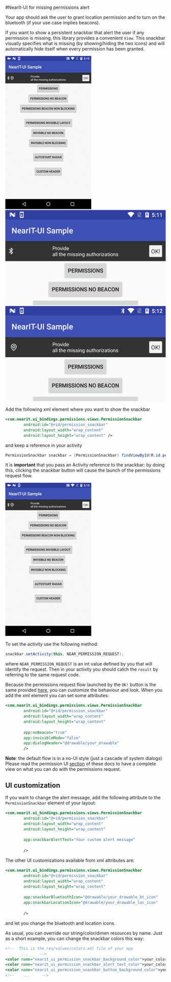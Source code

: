 #NearIt-UI for missing permissions alert

Your app should ask the user to grant location permission and to turn on the bluetooth (if your use case implies beacons).

If you want to show a persistent snackbar that alert the user if any permission is missing, this library provides a convenient `View`.
This snackbar visually specifies what is missing (by showing/hiding the two icons) and will automatically hide itself when every permission has been granted.

![missing_both](docs/snackbar.gif)
![missing_bt](docs/missing_bt.png)
![missing_loc](docs/missing_loc.png)

Add the following xml element where you want to show the snackbar

```xml
<com.nearit.ui_bindings.permissions.views.PermissionSnackbar
        android:id="@+id/permission_snackbar"
        android:layout_width="wrap_content"
        android:layout_height="wrap_content" />
```

and keep a reference in your activity

```java
PermissionSnackbar snackbar = (PermissionSnackbar) findViewById(R.id.permission_snackbar);
```

It is **important** that you pass an Activity reference to the snackbar: by doing this, clicking the snackbar button will cause the launch of the permissions request flow.

![snackbar](docs/snackbar.gif)

To set the activity use the following method:

```java
snackbar.setActivity(this, NEAR_PERMISSION_REQUEST);
```

where `NEAR_PERMISSION_REQUEST` is an int value defined by you that will identify the request.
Then in your activity you should catch the `result` by referring to the same request code.

Because the permissions request flow launched by the `OK!` button is the same provided [here](PERMISSIONS.md), you can customize the behaviour and look.
When you add the xml element you can set some attributes:

```xml
<com.nearit.ui_bindings.permissions.views.PermissionSnackbar
        android:id="@+id/permission_snackbar"
        android:layout_width="wrap_content"
        android:layout_height="wrap_content"
        
        app:noBeacon="true"
        app:invisibleMode="false"
        app:dialogHeader="@drawable/your_drawable"
        />
```

**Note**: the default flow is in a no-UI style (just a cascade of system dialogs)
Please read the permission UI [section](PERMISSIONS.md) of these docs to have a complete view on what you can do with the permissions request.

## UI customization

If you want to change the alert message, add the following attribute to the `PermissionSnackbar` element of your layout:

```xml
<com.nearit.ui_bindings.permissions.views.PermissionSnackbar
        android:id="@+id/permission_snackbar"
        android:layout_width="wrap_content"
        android:layout_height="wrap_content"
        
        app:snackbarAlertText="Your custom alert message"
        
        />
```

The other UI customizations available from xml attributes are:

```xml
<com.nearit.ui_bindings.permissions.views.PermissionSnackbar
        android:id="@+id/permission_snackbar"
        android:layout_width="wrap_content"
        android:layout_height="wrap_content"
        
        app:snackbarBluetoothIcon="@drawable/your_drawable_bt_icon"
        app:snackbarLocationIcon="@drawable/your_drawable_loc_icon"
        
        />
```

and let you change the bluetooth and location icons.

As usual, you can override our string/color/dimen resources by name. Just as a short example, you can change the snackbar colors this way:
```xml
<!--  This is the res/values/colors.xml file of your app
       ...     -->
<color name="nearit_ui_permission_snackbar_background_color">your_color</color>
<color name="nearit_ui_permission_snackbar_alert_text_color">your_color</color>
<color name="nearit_ui_permission_snackbar_button_background_color">your_color</color>
<!--    ...     -->
```